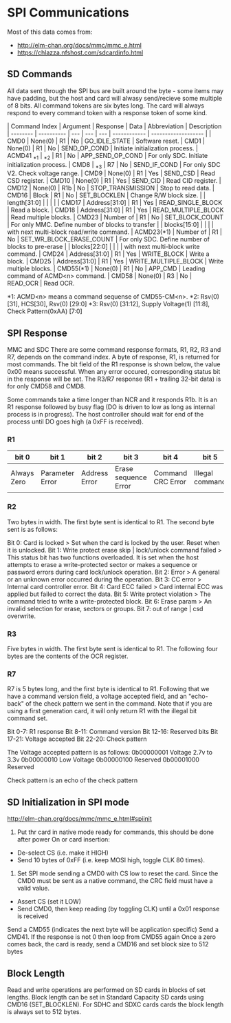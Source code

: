 # SPI Communications

Most of this data comes from:

- <http://elm-chan.org/docs/mmc/mmc_e.html>
- <https://chlazza.nfshost.com/sdcardinfo.html>

## SD Commands

All data sent through the SPI bus are built around the byte - some items may have padding, but the host and card will alwasy send/recieve some multiple of 8 bits.
All command tokens are six bytes long. The card will always respond to every command token with a response token of some kind.

| Command Index | Argument | Response | Data | Abbreviation | Description
| -------- | ---------- | --- | --- | --- | ------------ | ------------------- |
| CMD0     | None(0)     | R1 | No | GO_IDLE_STATE             | Software reset.
| CMD1     | None(0)     | R1 | No | SEND_OP_COND             | Initiate initialization process.
| ACMD41 <sub>*1</sub>  | <sub>*2</sub> | R1 | No | APP_SEND_OP_COND         | For only SDC. Initiate initialization process.
| CMD8     | <sub>*3</sub> | R7 | No | SEND_IF_COND             | For only SDC V2. Check voltage range.
| CMD9     | None(0)     | R1 | Yes | SEND_CSD                 | Read CSD register.
| CMD10     | None(0)     | R1 | Yes | SEND_CID                 | Read CID register.
| CMD12     | None(0)     | R1b | No | STOP_TRANSMISSION         | Stop to read data.
| CMD16     | Block         | R1 | No | SET_BLOCKLEN             | Change R/W block size. 
|             | length[31:0] |       |       |                           |
| CMD17     | Address[31:0] | R1 | Yes | READ_SINGLE_BLOCK         | Read a block.
| CMD18     | Address[31:0] | R1 | Yes | READ_MULTIPLE_BLOCK       | Read multiple blocks.
| CMD23     | Number of     | R1 | No | SET_BLOCK_COUNT         | For only MMC. Define number of blocks to transfer
|             | blocks[15:0] |       |       |                           | with next multi-block read/write command.
| ACMD23(*1)  | Number of     | R1 | No | SET_WR_BLOCK_ERASE_COUNT | For only SDC. Define number of blocks to pre-erase
|             | blocks[22:0]  |       |       |                           | with next multi-block write command.
| CMD24     | Address[31:0] | R1 | Yes | WRITE_BLOCK             | Write a block.
| CMD25     | Address[31:0] | R1 | Yes | WRITE_MULTIPLE_BLOCK     | Write multiple blocks.
| CMD55(*1) | None(0)     | R1 | No | APP_CMD                 | Leading command of ACMD\<n> command.
| CMD58     | None(0)     | R3 | No | READ_OCR                 | Read OCR.

*1: ACMD\<n> means a command sequense of CMD55-CM\<n>.
*2: Rsv(0) [31], HCS[30], Rsv(0) [29:0]
*3: Rsv(0) [31:12], Supply Voltage(1) [11:8], Check Pattern(0xAA) [7:0]

## SPI Response

MMC and SDC
There are some command response formats, R1, R2, R3 and R7, depends on the command index. A byte of response, R1, is returned for most commands. The bit field of the R1 response is shown below, the value 0x00 means successful. When any error occured, corresponding status bit in the response will be set. The R3/R7 response (R1 + trailing 32-bit data) is for only CMD58 and CMD8.

Some commands take a time longer than NCR and it responds R1b. It is an R1 response followed by busy flag (DO is driven to low as long as internal process is in progress). The host controller should wait for end of the process until DO goes high (a 0xFF is received).

### R1

| bit 0 | bit 1 | bit 2 | bit 3 | bit 4 | bit 5 | bit 6 | bit 7 |
| --- | --- | --- | --- | --- | --- | --- | --- |
| Always Zero | Parameter Error | Address Error | Erase sequence Error | Command CRC Error | Illegal command | Erase reset | In IDLE state |

### R2

Two bytes in width. The first byte sent is identical to R1. The second byte sent is as follows:

Bit 0: Card is locked > Set when the card is locked by the user. Reset when it is unlocked.
Bit 1: Write protect erase skip | lock/unlock command failed > This status bit has two functions overloaded. It is set when the host attempts to erase a write-protected sector or makes a sequence or password errors during card lock/unlock operation.
Bit 2: Error > A general or an unknown error occurred during the operation.
Bit 3: CC error > Internal card controller error.
Bit 4: Card ECC failed > Card internal ECC was applied but failed to correct the data.
Bit 5: Write protect violation > The command tried to write a write-protected block.
Bit 6: Erase param > An invalid selection for erase, sectors or groups.
Bit 7: out of range | csd overwrite.

### R3

Five bytes in width. The first byte sent is identical to R1. The following four bytes are the contents of the OCR register.

### R7

R7 is 5 bytes long, and the first byte is identical to R1. Following that we have a command version field, a voltage accepted field, and an "echo-back" of the check pattern we sent in the command. Note that if you are using a first generation card, it will only return R1 with the illegal bit command set.

Bit 0-7:   R1 response
Bit 8-11:  Command version
Bit 12-16: Reserved bits
Bit 17-21: Voltage accepted
Bit 22-20: Check pattern

The Voltage accepted pattern is as follows:
0b00000001  Voltage 2.7v to 3.3v
0b00000010  Low Voltage
0b00000100  Reserved
0b00001000  Reserved

Check pattern is an echo of the check pattern

## SD Initialization in SPI mode

<http://elm-chan.org/docs/mmc/mmc_e.html#spiinit>

1. Put thr card in native mode ready for commands, this should be done after
power On or card insertion:

- De-select CS (i.e. make it HIGH)
- Send 10 bytes of 0xFF (i.e. keep MOSI high, toggle CLK 80 times).
  
1. Set SPI mode sending a CMD0 with CS low to reset the card. Since the CMD0 must be sent as a native command, the CRC field must have a valid value.

- Assert CS (set it LOW)
- Send CMD0, then keep reading (by toggling CLK) until a 0x01 response is received

Send a CMD55 (indicates the next byte will be application specific)
Send a CMD41. If the response is not 0 then loop from CMD55 again
Once a zero comes back, the card is ready, send a CMD16 and set block size to 512 bytes

## Block Length

Read and write operations are performed on SD cards in blocks of set lengths. Block length can be set in Standard Capacity SD cards using CMD16 (SET_BLOCKLEN). For SDHC and SDXC cards cards the block length is always set to 512 bytes.
